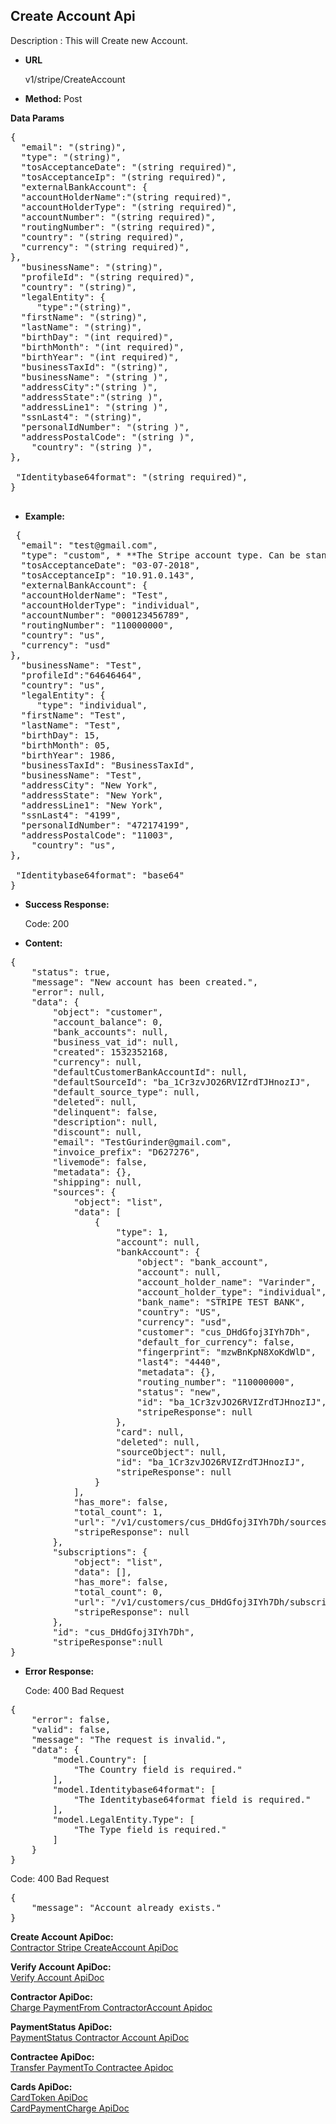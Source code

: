 **Create  Account Api**
----
Description : This will Create new Account.

* **URL**

   v1/stripe/CreateAccount

* **Method:** 
    Post
	
 **Data Params** <br />

<pre>
{
  "email": "(string)",
  "type": "(string)",
  "tosAcceptanceDate": "(string required)",
  "tosAcceptanceIp": "(string required)",
  "externalBankAccount": {
  "accountHolderName":"(string required)",
  "accountHolderType": "(string required)",
  "accountNumber": "(string required)",
  "routingNumber": "(string required)",
  "country": "(string required)",
  "currency": "(string required)",
},
  "businessName": "(string)",
  "profileId": "(string required)",
  "country": "(string)",
  "legalEntity": {
     "type":"(string)",
  "firstName": "(string)",
  "lastName": "(string)",
  "birthDay": "(int required)",
  "birthMonth": "(int required)",
  "birthYear": "(int required)",
  "businessTaxId": "(string)",
  "businessName": "(string )",
  "addressCity":"(string )",
  "addressState":"(string )",
  "addressLine1": "(string )",
  "ssnLast4": "(string)",
  "personalIdNumber": "(string )",
  "addressPostalCode": "(string )",
    "country": "(string )",
},
  
 "Identitybase64format": "(string required)",
}
 
</pre>   

* **Example:** <br/>


<pre>
 {
  "email": "test@gmail.com",
  "type": "custom", * **The Stripe account type. Can be standard, express, or custom **
  "tosAcceptanceDate": "03-07-2018",
  "tosAcceptanceIp": "10.91.0.143",
  "externalBankAccount": {
  "accountHolderName": "Test",
  "accountHolderType": "individual",
  "accountNumber": "000123456789",
  "routingNumber": "110000000",
  "country": "us",
  "currency": "usd"
},
  "businessName": "Test",
  "profileId":"64646464",
  "country": "us",
  "legalEntity": {
     "type": "individual",
  "firstName": "Test",
  "lastName": "Test",
  "birthDay": 15,
  "birthMonth": 05,
  "birthYear": 1986,
  "businessTaxId": "BusinessTaxId",
  "businessName": "Test",
  "addressCity": "New York",
  "addressState": "New York",
  "addressLine1": "New York",
  "ssnLast4": "4199",
  "personalIdNumber": "472174199",
  "addressPostalCode": "11003",
    "country": "us",
},
  
 "Identitybase64format": "base64"
}
</pre>	

* **Success Response:**

	Code: 200 
	
* **Content:**<br />

<pre>
{
    "status": true,
    "message": "New account has been created.",
    "error": null,
    "data": {
        "object": "customer",
        "account_balance": 0,
        "bank_accounts": null,
        "business_vat_id": null,
        "created": 1532352168,
        "currency": null,
        "defaultCustomerBankAccountId": null,
        "defaultSourceId": "ba_1Cr3zvJO26RVIZrdTJHnozIJ",
        "default_source_type": null,
        "deleted": null,
        "delinquent": false,
        "description": null,
        "discount": null,
        "email": "TestGurinder@gmail.com",
        "invoice_prefix": "D627276",
        "livemode": false,
        "metadata": {},
        "shipping": null,
        "sources": {
            "object": "list",
            "data": [
                {
                    "type": 1,
                    "account": null,
                    "bankAccount": {
                        "object": "bank_account",
                        "account": null,
                        "account_holder_name": "Varinder",
                        "account_holder_type": "individual",
                        "bank_name": "STRIPE TEST BANK",
                        "country": "US",
                        "currency": "usd",
                        "customer": "cus_DHdGfoj3IYh7Dh",
                        "default_for_currency": false,
                        "fingerprint": "mzwBnKpN8XoKdWlD",
                        "last4": "4440",
                        "metadata": {},
                        "routing_number": "110000000",
                        "status": "new",
                        "id": "ba_1Cr3zvJO26RVIZrdTJHnozIJ",
                        "stripeResponse": null
                    },
                    "card": null,
                    "deleted": null,
                    "sourceObject": null,
                    "id": "ba_1Cr3zvJO26RVIZrdTJHnozIJ",
                    "stripeResponse": null
                }
            ],
            "has_more": false,
            "total_count": 1,
            "url": "/v1/customers/cus_DHdGfoj3IYh7Dh/sources",
            "stripeResponse": null
        },
        "subscriptions": {
            "object": "list",
            "data": [],
            "has_more": false,
            "total_count": 0,
            "url": "/v1/customers/cus_DHdGfoj3IYh7Dh/subscriptions",
            "stripeResponse": null
        },
        "id": "cus_DHdGfoj3IYh7Dh",
        "stripeResponse":null
}
</pre>

* **Error Response:**

    Code: 400 Bad Request
<pre>
{
    "error": false,
    "valid": false,
    "message": "The request is invalid.",
    "data": {
        "model.Country": [
            "The Country field is required."
        ],
        "model.Identitybase64format": [
            "The Identitybase64format field is required."
        ],
        "model.LegalEntity.Type": [
            "The Type field is required."
        ]
    }
}
</pre>

  Code: 400 Bad Request
<pre>
{    
    "message": "Account already exists."
}
</pre>
 **Create Account  ApiDoc:** <br/>
[Contractor Stripe CreateAccount ApiDoc](https://github.com/gurinderimpinge/StripeApiDoc/edit/master/CreateAccount.md)<br/>

**Verify Account  ApiDoc:** <br/>
[Verify Account ApiDoc](https://github.com/gurinderimpinge/StripeApiDoc/blob/master/VerifyContractorAccount.md)<br/>

 **Contractor ApiDoc:** <br/>
[Charge PaymentFrom ContractorAccount Apidoc ](https://github.com/gurinderimpinge/StripeApiDoc/blob/master/ChargeAmountContractorAccount.md)<br/>

 **PaymentStatus ApiDoc:** <br/>
[PaymentStatus Contractor Account ApiDoc](https://github.com/gurinderimpinge/StripeApiDoc/blob/master/PaymentStatusContractorAccount.md)<br/>

**Contractee ApiDoc:** <br/>
[Transfer PaymentTo Contractee Apidoc ](https://github.com/gurinderimpinge/StripeApiDoc/blob/master/TransferPaymentToContractee.md)<br/>

**Cards ApiDoc:** <br/>
[CardToken  ApiDoc](https://github.com/gurinderimpinge/StripeApiDoc/blob/master/CardPaymentToken.md)<br/>
[CardPaymentCharge  ApiDoc](https://github.com/gurinderimpinge/StripeApiDoc/blob/master/CardPaymentChargeAccount.md)

	

